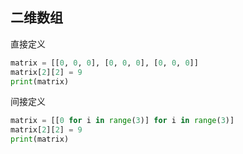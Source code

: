 ## 二维数组

直接定义

```py
matrix = [[0, 0, 0], [0, 0, 0], [0, 0, 0]]
matrix[2][2] = 9
print(matrix)
```

间接定义

```py
matrix = [[0 for i in range(3)] for i in range(3)]
matrix[2][2] = 9
print(matrix)
```

